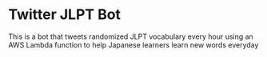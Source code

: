 # Twitter JLPT Bot

This is a bot that tweets randomized JLPT vocabulary every hour using an AWS Lambda function to help Japanese learners learn new words everyday
